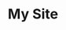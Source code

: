 ---
title: My Site
description: Personal website to show and present my work as software developer
tags: [ "astro", "react", "cloudflare pages" ]
urls: [
    { logo: "/assets/github.png", link: "https://github.com/zjukd00m/site" },
    { logo: "/assets/web.svg", link: "https://zjukd00m.site" },
]
---